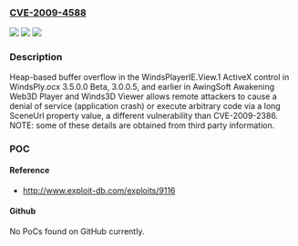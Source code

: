 ### [CVE-2009-4588](https://cve.mitre.org/cgi-bin/cvename.cgi?name=CVE-2009-4588)
![](https://img.shields.io/static/v1?label=Product&message=n%2Fa&color=blue)
![](https://img.shields.io/static/v1?label=Version&message=n%2Fa&color=blue)
![](https://img.shields.io/static/v1?label=Vulnerability&message=n%2Fa&color=brighgreen)

### Description

Heap-based buffer overflow in the WindsPlayerIE.View.1 ActiveX control in WindsPly.ocx 3.5.0.0 Beta, 3.0.0.5, and earlier in AwingSoft Awakening Web3D Player and Winds3D Viewer allows remote attackers to cause a denial of service (application crash) or execute arbitrary code via a long SceneUrl property value, a different vulnerability than CVE-2009-2386.  NOTE: some of these details are obtained from third party information.

### POC

#### Reference
- http://www.exploit-db.com/exploits/9116

#### Github
No PoCs found on GitHub currently.

